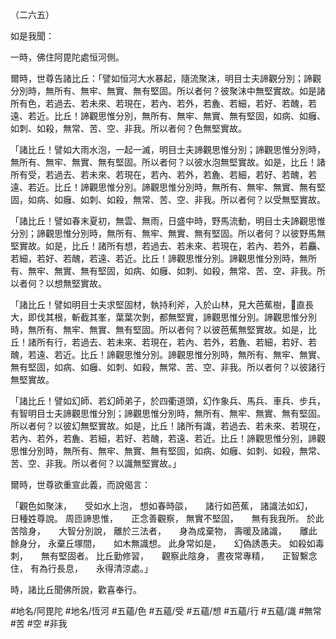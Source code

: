 （二六五）

如是我聞：

一時，佛住阿毘陀處恒河側。

爾時，世尊告諸比丘：「譬如恒河大水暴起，隨流聚沫，明目士夫諦觀分別；諦觀分別時，無所有、無牢、無實、無有堅固。所以者何？彼聚沫中無堅實故。如是諸所有色，若過去、若未來、若現在，若內、若外，若麁、若細，若好、若醜，若遠、若近。比丘！諦觀思惟分別，無所有、無牢、無實、無有堅固，如病、如癰、如刺、如殺，無常、苦、空、非我。所以者何？色無堅實故。

「諸比丘！譬如大雨水泡，一起一滅，明目士夫諦觀思惟分別；諦觀思惟分別時，無所有、無牢、無實、無有堅固。所以者何？以彼水泡無堅實故。如是，比丘！諸所有受，若過去、若未來、若現在，若內、若外，若麁、若細，若好、若醜，若遠、若近。比丘！諦觀思惟分別。諦觀思惟分別時，無所有、無牢、無實、無有堅固，如病、如癰、如刺、如殺，無常、苦、空、非我。所以者何？以受無堅實故。

「諸比丘！譬如春末夏初，無雲、無雨，日盛中時，野馬流動，明目士夫諦觀思惟分別；諦觀思惟分別時，無所有、無牢、無實、無有堅固。所以者何？以彼野馬無堅實故。如是，比丘！諸所有想，若過去、若未來、若現在，若內、若外，若麤、若細，若好、若醜，若遠、若近。比丘！諦觀思惟分別。諦觀思惟分別時，無所有、無牢、無實、無有堅固，如病、如癰、如刺、如殺，無常、苦、空、非我。所以者何？以想無堅實故。

「諸比丘！譬如明目士夫求堅固材，執持利斧，入於山林，見大芭蕉樹，𦟛直長大，即伐其根，斬截其峯，葉葉次剝，都無堅實，諦觀思惟分別。諦觀思惟分別時，無所有、無牢、無實、無有堅固。所以者何？以彼芭蕉無堅實故。如是，比丘！諸所有行，若過去、若未來、若現在，若內、若外，若麁、若細，若好、若醜，若遠、若近。比丘！諦觀思惟分別。諦觀思惟分別時，無所有、無牢、無實、無有堅固，如病、如癰、如刺、如殺，無常、苦、空、非我。所以者何？以彼諸行無堅實故。

「諸比丘！譬如幻師、若幻師弟子，於四衢道頭，幻作象兵、馬兵、車兵、步兵，有智明目士夫諦觀思惟分別；諦觀思惟分別時，無所有、無牢、無實、無有堅固。所以者何？以彼幻無堅實故。如是，比丘！諸所有識，若過去、若未來、若現在，若內、若外，若麁、若細，若好、若醜，若遠、若近。比丘！諦觀思惟分別，諦觀思惟分別時，無所有、無牢、無實、無有堅固，如病、如癰、如刺、如殺，無常、苦、空、非我。所以者何？以識無堅實故。」

爾時，世尊欲重宣此義，而說偈言：

「觀色如聚沫，　　受如水上泡，
想如春時燄，　　諸行如芭蕉，
諸識法如幻，　　日種姓尊說。
周匝諦思惟，　　正念善觀察，
無實不堅固，　　無有我我所。
於此苦陰身，　　大智分別說，
離於三法者，　　身為成棄物，
壽暖及諸識，　　離此餘身分，
永棄丘塚間，　　如木無識想。
此身常如是，　　幻偽誘愚夫。
如殺如毒刺，　　無有堅固者。
比丘勤修習，　　觀察此陰身，
晝夜常專精，　　正智繫念住，
有為行長息，　　永得清涼處。」

時，諸比丘聞佛所說，歡喜奉行。

#地名/阿毘陀
#地名/恆河
#五蘊/色
#五蘊/受
#五蘊/想
#五蘊/行
#五蘊/識
#無常
#苦
#空
#非我
